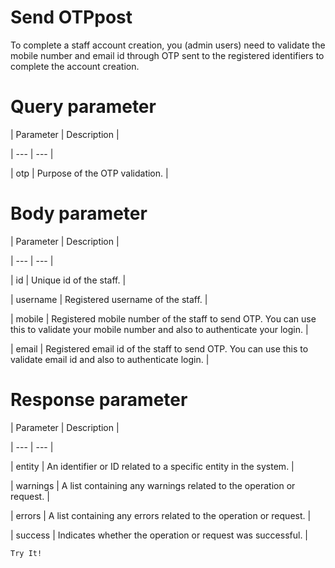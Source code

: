 # Send OTPpost

To complete a staff account creation, you (admin users) need to validate the mobile number and email id through OTP sent to the registered identifiers to complete the account creation.

# Query parameter

| Parameter | Description |

| --- | --- |

| otp | Purpose of the OTP validation. |



# Body parameter

| Parameter | Description |

| --- | --- |

| id | Unique id of the staff. |

| username | Registered username of the staff. |

| mobile | Registered mobile number of the staff to send OTP.  You can use this to validate your mobile number and also to authenticate your login. |

| email | Registered email id of the staff to send OTP.  You can use this to validate email id and also to authenticate login. |



# Response parameter

| Parameter | Description |

| --- | --- |

| entity | An identifier or ID related to a specific entity in the system. |

| warnings | A list containing any warnings related to the operation or request. |

| errors | A list containing any errors related to the operation or request. |

| success | Indicates whether the operation or request was successful. |



`Try It!`